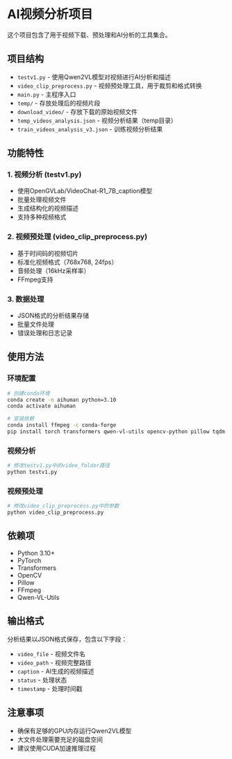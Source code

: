 # AI视频分析项目

这个项目包含了用于视频下载、预处理和AI分析的工具集合。

## 项目结构

- `testv1.py` - 使用Qwen2VL模型对视频进行AI分析和描述
- `video_clip_preprocess.py` - 视频预处理工具，用于裁剪和格式转换
- `main.py` - 主程序入口
- `temp/` - 存放处理后的视频片段
- `download_video/` - 存放下载的原始视频文件
- `temp_videos_analysis.json` - 视频分析结果（temp目录）
- `train_videos_analysis_v3.json` - 训练视频分析结果

## 功能特性

### 1. 视频分析 (testv1.py)
- 使用OpenGVLab/VideoChat-R1_7B_caption模型
- 批量处理视频文件
- 生成结构化的视频描述
- 支持多种视频格式

### 2. 视频预处理 (video_clip_preprocess.py)
- 基于时间码的视频切片
- 标准化视频格式（768x768, 24fps）
- 音频处理（16kHz采样率）
- FFmpeg支持

### 3. 数据处理
- JSON格式的分析结果存储
- 批量文件处理
- 错误处理和日志记录

## 使用方法

### 环境配置
```bash
# 创建conda环境
conda create -n aihuman python=3.10
conda activate aihuman

# 安装依赖
conda install ffmpeg -c conda-forge
pip install torch transformers qwen-vl-utils opencv-python pillow tqdm
```

### 视频分析
```bash
# 修改testv1.py中的video_folder路径
python testv1.py
```

### 视频预处理
```bash
# 修改video_clip_preprocess.py中的参数
python video_clip_preprocess.py
```

## 依赖项

- Python 3.10+
- PyTorch
- Transformers
- OpenCV
- Pillow
- FFmpeg
- Qwen-VL-Utils

## 输出格式

分析结果以JSON格式保存，包含以下字段：
- `video_file` - 视频文件名
- `video_path` - 视频完整路径
- `caption` - AI生成的视频描述
- `status` - 处理状态
- `timestamp` - 处理时间戳

## 注意事项

- 确保有足够的GPU内存运行Qwen2VL模型
- 大文件处理需要充足的磁盘空间
- 建议使用CUDA加速推理过程 